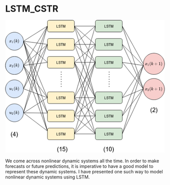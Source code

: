 # LSTM_CSTR

![Screenshot](LSTM_network.png)

We come across nonlinear dynamic systems all the time. In order to make forecasts or future predictions, it is imperative to have a good model to represent these dynamic systems. I have presented one such way to model nonlinear dynamic systems using LSTM.
